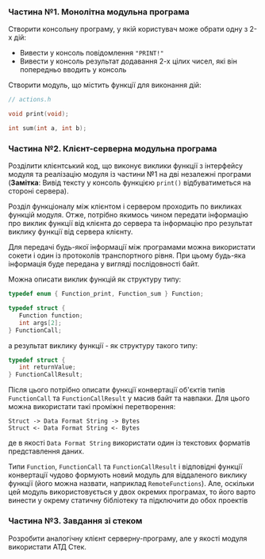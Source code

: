 ### Частина №1. Монолітна модульна програма

Створити консольну програму, у якій користувач може обрати одну з 2-х дій:

* Вивести у консоль повідомлення `"PRINT!"`
* Вивести у консоль результат додавання 2-х цілих чисел, які він попередньо вводить у консоль

Створити модуль, що містить функції для виконання дій:

```c
// actions.h

void print(void);

int sum(int a, int b);
```

### Частина №2. Клієнт-серверна модульна програма

Розділити клієнтський код, що виконує виклики функції з інтерфейсу модуля та реалізацію модуля 
із частини №1 на дві незалежні програми 
(__Замітка__: Вивід тексту у консоль функцією `print()` відбуватиметься на стороні сервера).

Розділ функціоналу між клієнтом і сервером проходить по викликах функцій модуля. 
Отже, потрібно якимось чином передати інформацію про виклик функції від клієнта до сервера 
та інформацію про результат виклику функції від сервера клієнту.

Для передачі будь-якої інформації між програмами можна використати сокети і один із протоколів транспортного рівня.
При цьому будь-яка інформація буде передана у вигляді послідовності байт. 

Можна описати виклик функцій як структуру типу:

```c
typedef enum { Function_print, Function_sum } Function;

typedef struct {
   Function function;
   int args[2];
} FunctionCall;
```

а результат виклику функції - як структуру такого типу:

```c
typedef struct {
   int returnValue;
} FunctionCallResult;
```

Після цього потрібно описати функції конвертації об'єктів типів 
`FunctionCall` та `FunctionCallResult` у масив байт та навпаки. 
Для цього можна використати такі проміжні перетворення:

```
Struct -> Data Format String -> Bytes
Struct <- Data Format String <- Bytes
```

де в якості `Data Format String` використати один із текстових форматів представлення даних.

Типи `Function`, `FunctionCall` та `FunctionCallResult` і відповідні функції конвертації чудово формують 
новий модуль для віддаленого виклику функції (його можна назвати, наприклад `RemoteFunctions`). 
Але, оскільки цей модуль використовується у двох окремих програмах, то його варто винести
у окрему статичну бібліотеку та підключити до обох проектів

### Частина №3. Завдання зі стеком

Розробити аналогічну клієнт серверну-програму, але у якості модуля використати АТД Стек.
